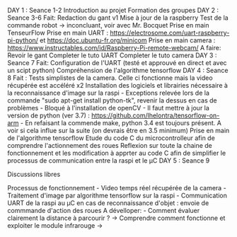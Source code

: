 DAY 1 : Seance 1-2
    Introduction au projet
    Formation des groupes
DAY 2 : Seance 3-6
    Fait:
        Redaction du gant v1
        Mise à jour de la raspberry
        Test de la commande robot -> inconcluant, voir avec Mr. Bocquet
        Prise en main TenseurFlow
        Prise en main UART : https://electrosome.com/uart-raspberry-pi-python/  et  https://doc.ubuntu-fr.org/minicom
        Prise en main camera : https://www.instructables.com/id/Raspberry-Pi-remote-webcam/
    A faire:
        Revoir le gant
        Completer le tuto UART
        Completer le tuto camera
DAY 3 : Seance 7
    Fait:
        Configuration de l'UART (testé et approuvé en direct et avec un scipt python)
        Compréhension de l'algorithme tensorflow
DAY 4 : Seance 8
    Fait :
        Tests simplistes de la camera. Celle ci fonctionne mais la video récupérée est accéléré x2
        Installation des logiciels et librairies nécessaire à la reconnaissance d'image sur la raspi
            - Exceptions relevée lors de la commande "sudo apt-get install python-tk", revenir la dessus en cas de problèmes 
            - Bloqué à l'installation de openCV 
                - Il faut mettre à jour la version de python (ver 3.7) : https://github.com/lhelontra/tensorflow-on-arm
                - En refaisant la commende make, python 3.4 est toujours présent. A voir si cela influe sur la suite (on devrais être en 3.5 minimum)
        Prise en main de l'algorithme tensorflow
        Etude du code C du microcontrolleur afin de comprendre l'actionnement des roues
        Reflexion sur toute la chaine de fonctionnement et les modification à apprter au code C afin de simplifier le processus de communication entre la raspi et le µC
DAY 5 : Seance 9




Discussions libres

Processus de fonctionnement
    - Video temps réel récupérée de la camera
    - Traitement d'image par algorithme tensorflow sur la raspi
    - Communication UART de la raspi au µC en cas de reconnaissance d'objet : envoie de commmande d'action des roues
A dévelloper:
    - Comment évaluer clairement la distance à parcourir ?
        -> Comprendre comment fonctionne et exploiter le module infrarouge 
        -> 

    